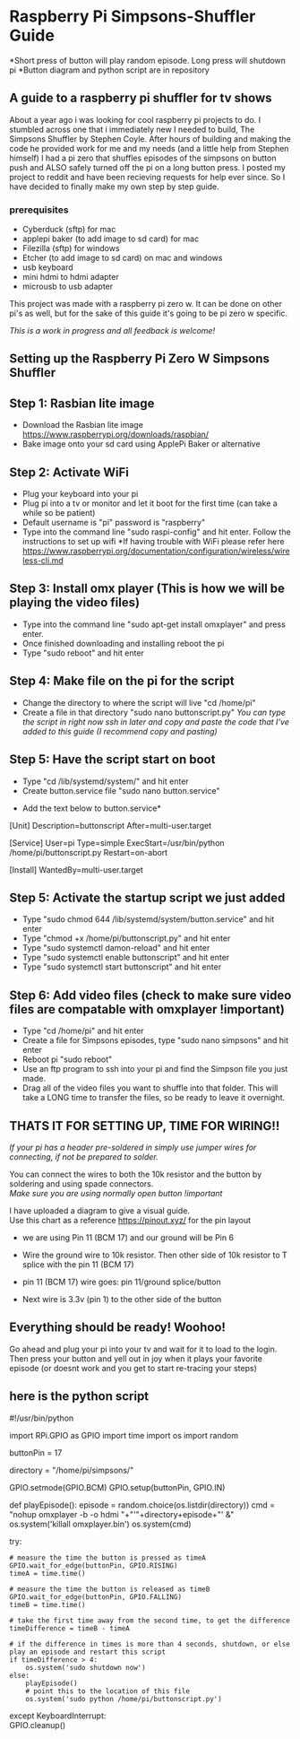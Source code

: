 # Raspberry Pi Simpsons-Shuffler Guide 
*Short press of button will play random episode. Long press will shutdown pi
*Button diagram and python script are in repository

## A guide to a raspberry pi shuffler for tv shows

About a year ago i was looking for cool raspberry pi projects to do. I stumbled across one that i immediately new 
I needed to build, The Simpsons Shuffler by Stephen Coyle. After hours of building and making the code he provided work for 
me and my needs (and a little help from Stephen himself) I had a pi zero that shuffles episodes of the simpsons on button push and ALSO safely turned off the pi on a long button press. I posted my project to reddit and have been recieving requests for help ever since. So I have decided to finally make my own step by step guide. 




### prerequisites
  - Cyberduck (sftp) for mac
  - applepi baker (to add image to sd card) for mac
  - Filezilla (sftp) for windows
  - Etcher (to add image to sd card) on mac and windows
  - usb keyboard
  - mini hdmi to hdmi adapter
  - microusb to usb adapter

This project was made with a raspberry pi zero w. It can be done on other pi's as well, but for the sake of this guide it's going to be pi zero w specific.


*This is a work in progress and all feedback is welcome!*

## Setting up the Raspberry Pi Zero W Simpsons Shuffler

## Step 1: Rasbian lite image
  - Download the Rasbian lite image https://www.raspberrypi.org/downloads/raspbian/
  - Bake image onto your sd card using ApplePi Baker or alternative  
  
## Step 2: Activate WiFi
  - Plug your keyboard into your pi
  - Plug pi into a tv or monitor and let it boot for the first time (can take a while so be patient)
  - Default username is "pi" password is "raspberry"
  - Type into the command line "sudo raspi-config" and hit enter. Follow the instructions to set up wifi
    *If having trouble with WiFi please refer here https://www.raspberrypi.org/documentation/configuration/wireless/wireless-cli.md

## Step 3: Install omx player (This is how we will be playing the video files)
  - Type into the command line "sudo apt-get install omxplayer" and press enter.
  - Once finished downloading and installing reboot the pi
  -  Type "sudo reboot" and hit enter
  
## Step 4: Make file on the pi for the script
  - Change the directory to where the script will live "cd /home/pi"
  - Create a file in that directory "sudo nano buttonscript.py"
  *You can type the script in right now ssh in later and copy and paste the code that I've added to this guide (I recommend copy and pasting)*

## Step 5: Have the script start on boot
  - Type "cd /lib/systemd/system/" and hit enter
  - Create button.service file "sudo nano button.service"
  * Add the text below to button.service*

[Unit]
Description=buttonscript
After=multi-user.target

[Service]
User=pi
Type=simple
ExecStart=/usr/bin/python /home/pi/buttonscript.py
Restart=on-abort

[Install]
WantedBy=multi-user.target

## Step 5: Activate the startup script we just added
  - Type "sudo chmod 644 /lib/systemd/system/button.service" and hit enter
  - Type "chmod +x /home/pi/buttonscript.py" and hit enter
  - Type "sudo systemctl damon-reload" and hit enter
  - Type "sudo systemctl enable buttonscript" and hit enter
  - Type "sudo systemctl start buttonscript" and hit enter
  
## Step 6: Add video files (check to make sure video files are compatable with omxplayer !important)
  - Type "cd /home/pi" and hit enter
  - Create a file for Simpsons episodes, type "sudo nano simpsons" and hit enter
  - Reboot pi "sudo reboot"
  - Use an ftp program to ssh into your pi and find the Simpson file you just made.
  - Drag all of the video files you want to shuffle into that folder. This will take a LONG time to transfer the files, so be ready to leave it overnight.

## THATS IT FOR SETTING UP, TIME FOR WIRING!!
  *If your pi has a header pre-soldered in simply use jumper wires for connecting, if not be prepared to solder.* 
  
You can connect the wires to both the 10k resistor and the button by soldering and using spade connectors.  
  *Make sure you are using normally open button !important*

I have uploaded a diagram to give a visual guide.  
Use this chart as a reference https://pinout.xyz/ for the pin layout

- we are using Pin 11 (BCM 17) and our ground will be Pin 6

- Wire the ground wire to 10k resistor. Then other side of 10k resistor to T splice with the pin 11 (BCM 17)

- pin 11 (BCM 17) wire goes: pin 11/ground splice/button

- Next wire is 3.3v (pin 1) to the other side of the button

## Everything should be ready! Woohoo!
Go ahead and plug your pi into your tv and wait for it to load to the login. Then press your button and yell out in joy when it plays your favorite episode (or doesnt work and you get to start re-tracing your steps)

## here is the python script 

#!/usr/bin/python

import RPi.GPIO as GPIO
import time
import os
import random

buttonPin = 17 

directory = "/home/pi/simpsons/"

GPIO.setmode(GPIO.BCM)
GPIO.setup(buttonPin, GPIO.IN)

def playEpisode():
	episode = random.choice(os.listdir(directory))
	cmd = "nohup omxplayer -b -o hdmi "+"'"+directory+episode+"' &"
	os.system('killall omxplayer.bin')
	os.system(cmd)


try:

    # measure the time the button is pressed as timeA
    GPIO.wait_for_edge(buttonPin, GPIO.RISING)
    timeA = time.time()

    # measure the time the button is released as timeB
    GPIO.wait_for_edge(buttonPin, GPIO.FALLING)
    timeB = time.time()

    # take the first time away from the second time, to get the difference
    timeDifference = timeB - timeA

    # if the difference in times is more than 4 seconds, shutdown, or else play an episode and restart this script
    if timeDifference > 4:
        os.system('sudo shutdown now')
    else:
        playEpisode()
        # point this to the location of this file
        os.system('sudo python /home/pi/buttonscript.py')

except KeyboardInterrupt:  
    GPIO.cleanup() 

